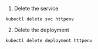 1. Delete the service

```execute
kubectl delete svc httpenv
```

2. Delete the deployment

```execute
kubectl delete deployment httpenv
```